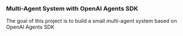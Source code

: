 ### Multi-Agent System with OpenAI Agents SDK

The goal of this project is to build a small multi-agent system based on OpenAI Agents SDK
